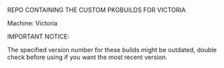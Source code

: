 REPO CONTAINING THE CUSTOM PKGBUILDS FOR VICTORIA

Machine: Victoria

IMPORTANT  NOTICE:

The specified version number for these builds might be outdated, double check
before using if you want the most recent version.
